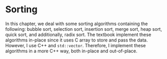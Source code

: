 # Sorting

In this chapter, we deal with some sorting algorithms containing the following: bubble sort, selection sort, insertion sort, merge sort, heap sort, quick sort, and additionally, radix sort. The textbook implement these algorithms in-place since it uses C array to store and pass the data. However, I use C++ and `std::vector`. Therefore, I implement these algorithms in a more C++ way, both in-place and out-of-place. 
